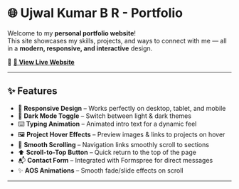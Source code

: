 # 🌐 Ujwal Kumar B R - Portfolio

Welcome to my **personal portfolio website**!  
This site showcases my skills, projects, and ways to connect with me — all in a **modern, responsive, and interactive** design.  

🚀 **[🔗 View Live Website](https://0xujwal.github.io/portfolio-website/)**  


---

## ✨ Features

- 🎨 **Responsive Design** – Works perfectly on desktop, tablet, and mobile  
- 🌙 **Dark Mode Toggle** – Switch between light & dark themes  
- ⌨️ **Typing Animation** – Animated intro text for a dynamic feel  
- 🖼️ **Project Hover Effects** – Preview images & links to projects on hover  
- 🎯 **Smooth Scrolling** – Navigation links smoothly scroll to sections  
- ⬆️ **Scroll-to-Top Button** – Quick return to the top of the page  
- 📬 **Contact Form** – Integrated with Formspree for direct messages  
- ✨ **AOS Animations** – Smooth fade/slide effects on scroll  

---
